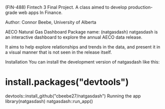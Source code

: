(FIN-488) Fintech 3 Final Project. A class aimed to develop production-grade web apps In Finance.

Author: Connor Beebe, University of Alberta

AECO Natural Gas Dashboard
Package name: (natgasdash)
natgasdash is an interactive dashboard to explore the annual AECO data release. 

It aims to help explore relationships and trends in the data, and present it in a visual manner that is not seen in the release itself.


Installation
You can install the development version of natgasdash like this:

# install.packages("devtools")
devtools::install_github("cbeebe27/natgasdash")
Running the app
library(natgasdash)
natgasdash::run_app()
